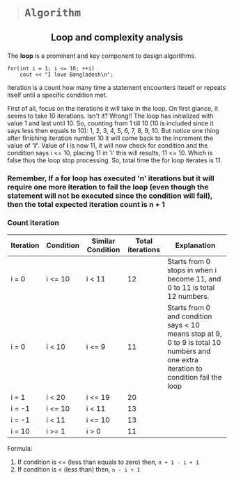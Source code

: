 > # ```Algorithm```

## <p align="center"><b>Loop and complexity analysis</b></p>

The **loop** is a prominent and key component to design algorithms.

```
for(int i = 1; i <= 10; ++i)
    cout << "I love Bangladesh\n";
```

Iteration is a count how many time a statement encounters iteself or repeats itself until a specific condition met.

First of all, focus on the iterations it will take in the loop. On first glance, it seems to take 10 iterations. Isn't it?
Wrong!! The loop has initialized with value 1 and last until 10. So, counting from 1 till 10 (10 is included since it says less then equals to 10): 1, 2, 3, 4, 5, 6, 7, 8, 9, 10. But notice one thing after finishing iteration number 10 it will come back to the increment the value of **'i'**. Value of **i** is now 11, it will now check for condition and the condition says i <= 10, placing 11 in 'i' this will results, 11 <= 10. Which is false thus the loop stop processing. So, total time the for loop iterates is 11.

### Remember, If a for loop has executed **'n'** iterations but it will require one more iteration to fail the loop (even though the statement will not be executed since the condition will fail), then the total expected iteration count is **n + 1**  

### Count iteration

| Iteration | Condition | Similar Condition | Total iterations | Explanation|
| --- | --- | --- | --- | --- |
| i = 0 | i <= 10 | i < 11 | 12 | Starts from 0 stops in when i become 11, and 0 to 11 is total 12 numbers. |
| i = 0 | i < 10 | i <= 9 | 11 | Starts from 0 and condition says < 10 means stop at 9, 0 to 9 is total 10 numbers and one extra iteration to condition fail the loop |
| i = 1 | i < 20  | i <= 19| 20 |
| i = -1 | i <= 10 | i < 11 | 13 |
| i = -1 | i < 11 | i <= 10|  13 |
| i = 10 | i >= 1 | i > 0 |  11 |

Formula:

1. If condition is <= (less than equals to zero) then, ```n + 1 - i + 1```
2. If condition is < (less than) then, ```n - i + 1```

